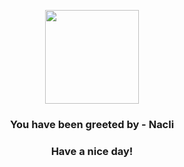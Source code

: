 <p align="center">
            <img src="None" width="150" height="150">
          </p>
          <h3 align="center">You have been greeted by - <b>Nacli</b></h3>
          <h3 align="center">Have a nice day!</h3>
        